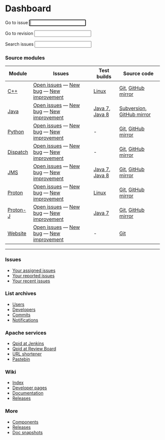 # Dashboard

<div id="-dashboard-forms" class="feature">
  <form id="-jira-goto-form">
    Go to <span class="accesskey">i</span>ssue <input name="jira" accesskey="i" autofocus="autofocus" tabindex="1"/>
  </form>

  <form id="-viewvc-goto-form" action="http://svn.apache.org/viewvc" method="get">
    <input type="hidden" name="view" value="revision"/>
    Go to <span class="accesskey">r</span>evision <input type="text" name="revision" accesskey="r" tabindex="2"/>
  </form>

  <form id="-jira-search-form">
    <span class="accesskey">S</span>earch issues <input name="text" type="text" accesskey="s" tabindex="3"/>
  </form>
</div>

### Source modules

<div id="-source-modules" class="scroll" markdown="1">

| Module | Issues | Test builds | Source code |
| ------ | ------ | ----------- | ----------- |
| [C++]({{site_url}}/components/cpp-broker/index.html) | [Open issues](https://issues.apache.org/jira/issues/?jql=project%20%3D%20QPID%20AND%20resolution%20%3D%20Unresolved%20AND%20component%20in%20\(%22C%2B%2B%20Broker%22%2C%20%22C%2B%2B%20Client%22%2C%20%22C%2B%2B%20Clustering%22%2C%20%22Dot%20Net%20Client%22%2C%20%22Perl%20Client%22%2C%20%22Python%20Tools%22%2C%20%22Qpid%20Managment%20Framework%22%2C%20%22Ruby%20Client%22\)%20ORDER%20BY%20priority%20DESC) &#x2014; [New bug](https://issues.apache.org/jira/secure/CreateIssueDetails!init.jspa?pid=12310520&issuetype=1&components=12311395&components=12311396&summary=[Enter%20a%20brief%20description]&priority=3) &#x2014; [New improvement](https://issues.apache.org/jira/secure/CreateIssueDetails!init.jspa?pid=12310520&issuetype=4&components=12311395&components=12311396&summary=[Enter%20a%20brief%20description]&priority=3) | [Linux](https://builds.apache.org/view/M-R/view/Qpid/job/Qpid-cpp-trunk-test/) | [Git](https://git-wip-us.apache.org/repos/asf/qpid-cpp.git), [GitHub mirror](https://github.com/apache/qpid-cpp) |
| [Java]({{site_url}}/components/java-broker/index.html) | [Open issues](https://issues.apache.org/jira/issues/?jql=project%20%3D%20QPID%20AND%20resolution%20%3D%20Unresolved%20AND%20component%20in%20\(%22Java%20Broker%22%2C%20%22Java%20Client%22%2C%20%22Java%20Common%22%2C%20%22Java%20Management%20%3A%20JMX%20Console%22%2C%20%22Java%20Performance%20Tests%22%2C%20%22Java%20Tests%22%2C%20%22Java%20Tools%22%2C%20JCA\)%20ORDER%20BY%20priority%20DESC) &#x2014; [New bug](https://issues.apache.org/jira/secure/CreateIssueDetails!init.jspa?pid=12310520&issuetype=1&components=12311388&components=12311389&summary=[Enter%20a%20brief%20description]&priority=3) &#x2014; [New improvement](https://issues.apache.org/jira/secure/CreateIssueDetails!init.jspa?pid=12310520&issuetype=4&components=12311388&components=12311389&summary=[Enter%20a%20brief%20description]&priority=3) | [Java 7](https://builds.apache.org/view/M-R/view/Qpid/job/Qpid-Java-Java-Test-IBMJDK1.7/), [Java 8](https://builds.apache.org/view/M-R/view/Qpid/job/Qpid-Java-Java-Test-JDK1.8/) | [Subversion](https://svn.apache.org/repos/asf/qpid/java/trunk), [GitHub mirror](https://github.com/apache/qpid-java) |
| [Python]({{site_url}}/components/messaging-api/index.html) | [Open issues](https://issues.apache.org/jira/issues/?jql=project%20%3D%20QPID%20AND%20resolution%20%3D%20Unresolved%20AND%20component%20in%20\(%22Python%20Client%22%2C%20%22Python%20Test%20Suite%22\)%20ORDER%20BY%20priority%20DESC) &#x2014; [New bug](https://issues.apache.org/jira/secure/CreateIssueDetails!init.jspa?pid=12310520&issuetype=1&components=12311544&summary=[Enter%20a%20brief%20description]&priority=3) &#x2014; [New improvement](https://issues.apache.org/jira/secure/CreateIssueDetails!init.jspa?pid=12310520&issuetype=4&components=12311544&summary=[Enter%20a%20brief%20description]&priority=3) | - | [Git](https://git-wip-us.apache.org/repos/asf/qpid-python.git), [GitHub mirror](https://github.com/apache/qpid-python) |
| [Dispatch]({{site_url}}/components/dispatch-router/index.html) | [Open issues](https://issues.apache.org/jira/issues/?jql=project%20%3D%20DISPATCH%20AND%20resolution%20%3D%20Unresolved%20ORDER%20BY%20priority%20DESC) &#x2014; [New bug](https://issues.apache.org/jira/secure/CreateIssueDetails!init.jspa?pid=12315321&issuetype=1&summary=[Enter%20a%20brief%20description]&priority=3) &#x2014; [New improvement](https://issues.apache.org/jira/secure/CreateIssueDetails!init.jspa?pid=12315321&issuetype=4&summary=[Enter%20a%20brief%20description]&priority=3) | - | [Git](https://git-wip-us.apache.org/repos/asf/qpid-dispatch.git), [GitHub mirror](https://github.com/apache/qpid-dispatch) |
| [JMS]({{site_url}}/components/jms/index.html) | [Open issues](https://issues.apache.org/jira/issues/?jql=project%20%3D%20QPIDJMS%20AND%20resolution%20%3D%20Unresolved%20ORDER%20BY%20priority%20DESC) &#x2014; [New bug](https://issues.apache.org/jira/secure/CreateIssueDetails!init.jspa?pid=12314524&issuetype=1&summary=[Enter%20a%20brief%20description]&priority=3) &#x2014; [New improvement](https://issues.apache.org/jira/secure/CreateIssueDetails!init.jspa?pid=12314524&issuetype=4&summary=[Enter%20a%20brief%20description]&priority=3) | [Java 7](https://builds.apache.org/view/M-R/view/Qpid/job/Qpid-JMS-Test-JDK7/), [Java 8](https://builds.apache.org/view/M-R/view/Qpid/job/Qpid-JMS-Test-JDK8/) | [Git](https://git-wip-us.apache.org/repos/asf/qpid-jms.git), [GitHub mirror](https://github.com/apache/qpid-jms) |
| [Proton]({{site_url}}/proton/index.html) | [Open issues](https://issues.apache.org/jira/issues/?jql=project%20%3D%20PROTON%20AND%20resolution%20%3D%20Unresolved%20ORDER%20BY%20priority%20DESC) &#x2014; [New bug](https://issues.apache.org/jira/secure/CreateIssueDetails!init.jspa?pid=12313720&issuetype=1&summary=[Enter%20a%20brief%20description]&priority=3) &#x2014; [New improvement](https://issues.apache.org/jira/secure/CreateIssueDetails!init.jspa?pid=12313720&issuetype=4&summary=[Enter%20a%20brief%20description]&priority=3) | [Linux](https://builds.apache.org/view/M-R/view/Qpid/job/Qpid-proton-c/) | [Git](https://git-wip-us.apache.org/repos/asf/qpid-proton.git), [GitHub mirror](https://github.com/apache/qpid-proton) |
| [Proton-J]({{site_url}}/proton/index.html) | [Open issues](https://issues.apache.org/jira/browse/?jql=project%20%3D%20PROTON%20AND%20resolution%20%3D%20Unresolved%20AND%20component%20%3D%20proton-j%20ORDER%20BY%20priority%20DESC) &#x2014; [New bug](https://issues.apache.org/jira/secure/CreateIssueDetails!init.jspa?pid=12313720&issuetype=1&summary=[Enter%20a%20brief%20description]&priority=3) &#x2014; [New improvement](https://issues.apache.org/jira/secure/CreateIssueDetails!init.jspa?pid=12313720&issuetype=4&summary=[Enter%20a%20brief%20description]&priority=3) | [Java 7](https://builds.apache.org/view/M-R/view/Qpid/job/Qpid-proton-j/) | [Git](https://git-wip-us.apache.org/repos/asf/qpid-proton-j.git), [GitHub mirror](https://github.com/apache/qpid-proton-j) |
| [Website](https://git-wip-us.apache.org/repos/asf?p=qpid-site.git;a=blob_plain;f=README.md;hb=HEAD) | [Open issues](https://issues.apache.org/jira/issues/?jql=project%20%3D%20QPID%20AND%20resolution%20%3D%20Unresolved%20AND%20component%20%3D%20Website%20ORDER%20BY%20priority%20DESC) &#x2014; [New bug](https://issues.apache.org/jira/secure/CreateIssueDetails!init.jspa?pid=12310520&issuetype=1&components=12312307&summary=[Enter%20a%20brief%20description]&priority=3) &#x2014; [New improvement](https://issues.apache.org/jira/secure/CreateIssueDetails!init.jspa?pid=12310520&issuetype=4&components=12312307&summary=[Enter%20a%20brief%20description]&priority=3) | - | [Git](https://git-wip-us.apache.org/repos/asf/qpid-site.git) |

</div>

---

<section id="-dashboard-links" class="flex" markdown="1">
<section markdown="1">

### Issues

 - [Your assigned issues](https://issues.apache.org/jira/issues/?filter=-1)
 - [Your reported issues](https://issues.apache.org/jira/issues/?filter=-2)
 - [Your recent issues](https://issues.apache.org/jira/issues/?filter=-3)

</section>
<section markdown="1">

### List archives

 - [Users](http://qpid.2158936.n2.nabble.com/Apache-Qpid-users-f2158936.html)
 - [Developers](http://qpid.2158936.n2.nabble.com/Apache-Qpid-developers-f7254403.html)
 - [Commits](http://qpid.2158936.n2.nabble.com/Apache-Qpid-commits-f7106555.html)
 - [Notifications](http://mail-archives.apache.org/mod_mbox/qpid-notifications/)

</section>
<section markdown="1">

### Apache services

 - [Qpid at Jenkins](https://builds.apache.org/view/M-R/view/Qpid/)
 - [Qpid at Review Board](https://reviews.apache.org/groups/qpid/)
 - [URL shortener](http://s.apache.org/)
 - [Pastebin](https://paste.apache.org/)

</section>
<section markdown="1">

### Wiki

 - [Index](https://cwiki.apache.org/confluence/display/qpid/Index)
 - [Developer pages](https://cwiki.apache.org/confluence/display/qpid/developer+pages)
 - [Documentation](https://cwiki.apache.org/confluence/display/qpid/documentation)
 - [Releases](https://cwiki.apache.org/confluence/display/qpid/Releases)

</section>
<section markdown="1">

### More

 - [Components]({{site_url}}/components/index.html)
 - [Releases]({{site_url}}/releases/index.html)
 - [Doc snapshots]({{site_url}}/releases/snapshots.html)

</section>
</section>
